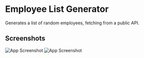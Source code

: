 
# Employee List Generator

Generates a list of random employees, fetching from a public API.


## Screenshots

![App Screenshot](https://i.ibb.co/ctDfSLC/myportfolio1.png)
![App Screenshot](https://i.ibb.co/0ZtfbBg/myportfolio2.png)

